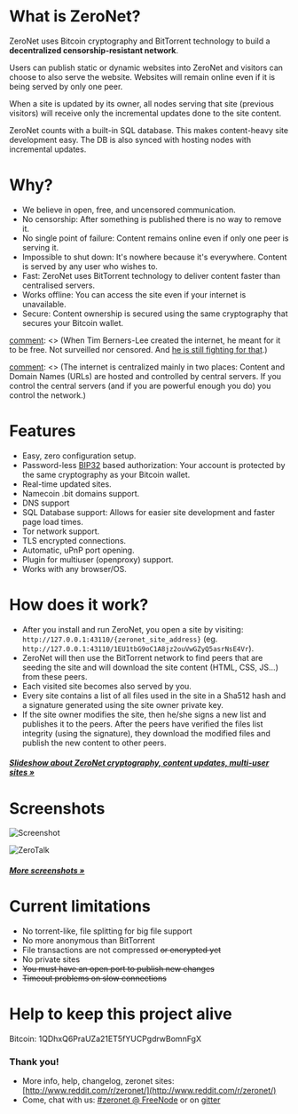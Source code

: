 # What is ZeroNet?

ZeroNet uses Bitcoin cryptography and BitTorrent technology to build a **decentralized censorship-resistant network**.

Users can publish static or dynamic websites into ZeroNet and visitors can choose to also serve the website. Websites will remain online even if it is being served by only one peer.

When a site is updated by its owner, all nodes serving that site (previous visitors) will receive only the incremental updates done to the site content.

ZeroNet counts with a built-in SQL database. This makes content-heavy site development easy. The DB is also synced with hosting nodes with incremental updates.


# Why?

* We believe in open, free, and uncensored communication.
* No censorship: After something is published there is no way to remove it.
* No single point of failure: Content remains online even if only one peer is serving it.
* Impossible to shut down: It's nowhere because it's everywhere. Content is served by any user who wishes to.
* Fast: ZeroNet uses BitTorrent technology to deliver content faster than centralised servers.
* Works offline: You can access the site even if your internet is unavailable.
* Secure: Content ownership is secured using the same cryptography that secures your Bitcoin wallet.

[comment]: <> (I'm unsure about the following bit. Thoughts?)
[comment]: <> (# What problem is ZeroNet solving?)

[comment]: <> (When Tim Berners-Lee created the internet, he meant for it to be free. Not surveilled nor censored. And [he is still fighting for that](http://edition.cnn.com/2014/03/12/tech/web/tim-berners-lee-web-freedom/).)

[comment]: <> (The internet is centralized mainly in two places: Content and Domain Names (URLs) are hosted and controlled by central servers. If you control the central servers (and if you are powerful enough you do) you control the network.)

[comment]: <> (**Decentralized content storage**)

[comment]: <> (ZeroNet tackles the content storage problem by giving everyone the ability to store content. Site visitors can choose to store a website on their computers, and when they do this they also help to serve the site to other users. The site is online even if only one user is hosting it.)

[comment]: <> (**Shared DNS cache**)

[comment]: <> (Site addresses on ZeroNet are cached by all network members. When you type a ZeroNet site URL on your browser this will query other peers connected to you about the site. If one of these peers happen to have the site they will send it to you, if not, they will forward your query along.)

[comment]: <> (This architecture means that when a site URL is created, as long as one peer is serving it, there is no way to take the URL down.)


# Features
 * Easy, zero configuration setup.
 * Password-less [BIP32](https://github.com/bitcoin/bips/blob/master/bip-0032.mediawiki)
   based authorization: Your account is protected by the same cryptography as your Bitcoin wallet.
 * Real-time updated sites.
 * Namecoin .bit domains support.
 * DNS support
 * SQL Database support: Allows for easier site development and faster page load times.
 * Tor network support.
 * TLS encrypted connections.
 * Automatic, uPnP port opening.
 * Plugin for multiuser (openproxy) support.
 * Works with any browser/OS.


# How does it work?

* After you install and run ZeroNet, you open a site by visiting:
  `http://127.0.0.1:43110/{zeronet_site_address}`
  (eg.  `http://127.0.0.1:43110/1EU1tbG9oC1A8jz2ouVwGZyQ5asrNsE4Vr`).
* ZeroNet will then use the BitTorrent network to find peers that are seeding the site and will download the site content (HTML, CSS, JS...) from these peers.
* Each visited site becomes also served by you.
* Every site contains a list of all files used in the site in a Sha512 hash and a signature generated using the site owner private key.
* If the site owner modifies the site, then he/she signs a new list and publishes it to the peers.
  After the peers have verified the files list integrity (using the
  signature), they download the modified files and publish the new content to
  other peers.

##### [Slideshow about ZeroNet cryptography, content updates, multi-user sites &raquo;](https://docs.google.com/presentation/d/1_2qK1IuOKJ51pgBvllZ9Yu7Au2l551t3XBgyTSvilew/pub?start=false&loop=false&delayms=3000)


# Screenshots

![Screenshot](http://zeronet.readthedocs.org/en/latest/img/zerohello.png)

![ZeroTalk](http://zeronet.readthedocs.org/en/latest/img/zerotalk.png)

##### [More screenshots &raquo;](/using_zeronet/sample_sites/)

# Current limitations

* No torrent-like, file splitting for big file support
* No more anonymous than BitTorrent
* File transactions are not compressed ~~or encrypted yet~~
* No private sites
* <s>You must have an open port to publish new changes</s>
* <s>Timeout problems on slow connections</s>

# Help to keep this project alive

Bitcoin: 1QDhxQ6PraUZa21ET5fYUCPgdrwBomnFgX


### Thank you!

* More info, help, changelog, zeronet sites: [http://www.reddit.com/r/zeronet/](http://www.reddit.com/r/zeronet/)
* Come, chat with us: [#zeronet @ FreeNode](https://kiwiirc.com/client/irc.freenode.net/zeronet) or on [gitter](https://gitter.im/HelloZeroNet/ZeroNet)
